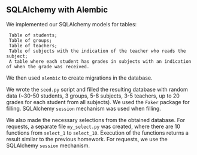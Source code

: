 ## SQLAlchemy with Alembic

We implemented our SQLAlchemy models for tables:

     Table of students;
     Table of groups;
     Table of teachers;
     Table of subjects with the indication of the teacher who reads the subject;
     A table where each student has grades in subjects with an indication of when the grade was received.

We then used `alembic` to create migrations in the database.

We wrote the `seed.py` script and filled the resulting database with random data (~30-50 students, 3 groups, 
5-8 subjects, 3-5 teachers, up to 20 grades for each student from all subjects). We used the `Faker` package 
for filling. SQLAlchemy `session` mechanism was used when filling.

We also made the necessary selections from the obtained database.
For requests, a separate file `my_select.py` was created, where there are 10 functions from `select_1` to `select_10`. 
Execution of the functions returns a result similar to the previous homework. For requests, we use the SQLAlchemy 
`session` mechanism.
